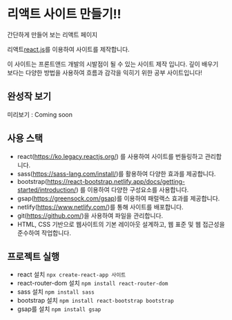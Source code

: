 # 리액트 사이트 만들기!!

간단하게 만들어 보는 리액트 페이지 


리액트[react.js](https://github.com/0MinE/react-2024)를 이용하여 사이트를 제작합니다. 

이 사이트는 프론트앤드 개발의 시발점이 될 수 있는 사이트 제작 입니다.
깊이 배우기 보다는 다양한 방법을 사용하여 흐름과 감각을 익히기 위한 공부 사이트입니다!

## 완성작 보기 
미리보기 : Coming soon

## 사용 스택
- react(https://ko.legacy.reactjs.org/) 를 사용하여 사이트를 번들링하고 관리합니다.
- sass(https://sass-lang.com/install/)를 활용하여 다양한 효과를 제공합니다.
- bootstrap(https://react-bootstrap.netlify.app/docs/getting-started/introduction/) 를 이용하여 다양한 구성요소를 사용합니다.
- gsap(https://greensock.com/gsap)를 이용하여 패럴랙스 효과를 제공합니다.
- netlify(https://www.netlify.com/)를 통해 사이트를 배포합니다.
- git(https://github.com/)을 사용하여 파일을 관리합니다.
- HTML, CSS 기반으로 웹사이트의 기본 레이아웃 설계하고, 웹 표준 및 웹 접근성을 준수하여 작업합니다.

## 프로젝트 실행
- react 설치 `npx create-react-app 사이트`
- react-router-dom 설치 `npm install react-router-dom`
- sass 설치 `npm install sass`
- bootstrap 설치 `npm install react-bootstrap bootstrap`
- gsap를 설치 `npm install gsap`

